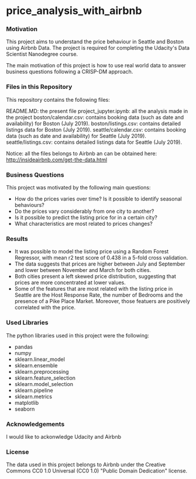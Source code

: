 # price_analysis_with_airbnb

### Motivation
This project aims to understand the price behaviour in Seattle and Boston using Airbnb Data. The project is required for completing the Udacity's Data Scientist Nanodegree course.

The main motivation of this project is how to use real world data to answer business questions following a CRISP-DM approach.

### Files in this Repository
This repository contains the following files:

README.MD: the present file
project_jupyter.ipynb: all the analysis made in the project
boston/calendar.csv: contains booking data (such as date and availability) for Boston (July 2019).
boston/listings.csv: contains detailed listings data for Boston (July 2019).
seattle/calendar.csv: contains booking data (such as date and availability) for Seattle (July 2019).
seattle/listings.csv: contains detailed listings data for Seattle (July 2019).

Notice: all the files belongs to Airbnb an can be obtained here: http://insideairbnb.com/get-the-data.html

### Business Questions
This project was motivated by the following main questions:

- How do the prices varies over time? Is it possible to identify seasonal behaviours?
- Do the prices vary considerably from one city to another?
- Is it possible to predict the listing price for in a certain city?
- What characteristics are most related to prices changes?

### Results
- It was possible to model the listing price using a Random Forest Regressor, with mean r2 test score of 0.438 in a 5-fold cross validation.
- The data suggests that prices are higher between July and September and lower between November and March for both cities.
- Both cities present a left skewed price distribution, suggesting that prices are more concentrated at lower values.
- Some of the features that are most related with the listing price in Seattle are the Host Response Rate, the number of Bedrooms and the presence of a Pike Place Market. Moreover, those featuers are positively correlated with the price.

### Used Libraries
The python libraries used in this project were the following:
- pandas
- numpy
- sklearn.linear_model
- sklearn.ensemble
- sklearn.preprocessing
- sklearn.feature_selection
- sklearn.model_selection 
- sklearn.pipeline
- sklearn.metrics
- matplotlib
- seaborn

### Acknowledgements
I would like to ackonwledge Udacity and Airbnb

### License
The data used in this project belongs to Airbnb under the Creative Commons CC0 1.0 Universal (CC0 1.0) "Public Domain Dedication" license.
